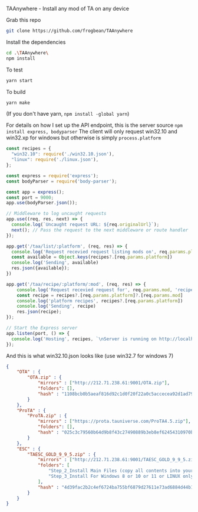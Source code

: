 TAAnywhere - Install any mod of TA on any device

Grab this repo
```bash
git clone https://github.com/frogbean/TAAnywhere
```

Install the dependencies
```bash
cd .\TAAnywhere\
npm install
```

To test
```bash
yarn start
```

To build
```bash
yarn make
```

(If you don't have yarn, `npm install -global yarn`)

For details on how I set up the API endpoint, this is the server source `npm install express, bodyparser`
The client will only request win32.10 and win32.xp for windows but otherwise is simply `process.platform`
```js
const recipes = {
  "win32.10": require('./win32.10.json'),
  "linux": require('./linux.json'),
};

const express = require('express');
const bodyParser = require('body-parser');

const app = express();
const port = 9000; 
app.use(bodyParser.json());

// Middleware to log uncaught requests
app.use((req, res, next) => {
  console.log(`Uncaught request URL: ${req.originalUrl}`);
  next(); // Pass the request to the next middleware or route handler
});

app.get('/taa/list/:platform', (req, res) => {
  console.log('Request recevied request listing mods on', req.params.platform)
  const available = Object.keys(recipes?.[req.params.platform])
  console.log('Sending', available)
  res.json({available});
})

app.get('/taa/recipe/:platform/:mod', (req, res) => {
    console.log('Request recevied request for', req.params.mod, 'recipe for', req.params.platform)
    const recipe = recipes?.[req.params.platform]?.[req.params.mod]
    console.log('platform recipes', recipes?.[req.params.platform])
    console.log('Sending', recipe)
    res.json(recipe);
});

// Start the Express server
app.listen(port, () => {
  console.log('Hosting', recipes, `\nServer is running on http://localhost:${port}`);
});
```

And this is what win32.10.json looks like (use win32.7 for windows 7)

```json
{
    "OTA" : {
        "OTA.zip" : {
            "mirrors" : ["http://212.71.238.61:9001/OTA.zip"],
            "folders": [],
            "hash" : "1108bcb0b5aeaf816d92c1d0f20f22a0c5accecea92d1ad79205582b738ef51b"
        }
    },
    "ProTA" : {
        "ProTA.zip" : {
            "mirrors" : ["https://prota.tauniverse.com/ProTA4.5.zip"],
            "folders": [],
            "hash" : "025c3c79560b64d9b8f43c27490889b3eb8ef62454310970bea09e49d36af63d"
        }
    },
    "ESC" : {
        "TAESC_GOLD_9_9_5.zip" : {
            "mirrors" : ["http://212.71.238.61:9001/TAESC_GOLD_9_9_5.zip"],
            "folders": [
                "Step_2_Install Main Files (copy all contents into your main TA folder)",
                "Step_3_Install For Windows 8 or 10 or 11 or LINUX only (do not use with DXWND or Windows 7!)\\Windows 8 or 10 or 11\\"
            ],
            "hash" : "4d39fac2b2c4ef6724ba755bf6879d27611e73ad6884d44b1ca1ea8712ecebbe"
        }
    }
}
```
